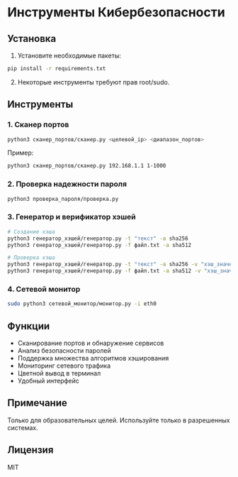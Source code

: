 # Инструменты Кибербезопасности

## Установка

1. Установите необходимые пакеты:
```bash
pip install -r requirements.txt
```

2. Некоторые инструменты требуют прав root/sudo.

## Инструменты

### 1. Сканер портов
```bash
python3 сканер_портов/сканер.py <целевой_ip> <диапазон_портов>
```

Пример:
```bash
python3 сканер_портов/сканер.py 192.168.1.1 1-1000
```

### 2. Проверка надежности пароля
```bash
python3 проверка_пароля/проверка.py
```

### 3. Генератор и верификатор хэшей
```bash
# Создание хэша
python3 генератор_хэшей/генератор.py -t "текст" -a sha256
python3 генератор_хэшей/генератор.py -f файл.txt -a sha512

# Проверка хэша
python3 генератор_хэшей/генератор.py -t "текст" -a sha256 -v "хэш_значение"
python3 генератор_хэшей/генератор.py -f файл.txt -a sha512 -v "хэш_значение"
```

### 4. Сетевой монитор
```bash
sudo python3 сетевой_монитор/монитор.py -i eth0
```

## Функции

- Сканирование портов и обнаружение сервисов
- Анализ безопасности паролей
- Поддержка множества алгоритмов хэширования
- Мониторинг сетевого трафика
- Цветной вывод в терминал
- Удобный интерфейс

## Примечание

Только для образовательных целей. Используйте только в разрешенных системах.

## Лицензия

MIT 